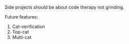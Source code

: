 Side projects should be about code therapy not grinding.

Future features:

1. Cat-verification
2. Top-cat
3. Multi-cat
